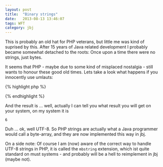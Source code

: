 ```yaml
---
layout: post
title:  "Binary strings"
date:   2013-08-13 13:46:07
tags: WFT
category: jbj
---
```


This is probably an old hat for PHP veterans, but little me was kind of suprised by this.
After 15 years of Java related development I probably became somewhat detached to the roots: 
Once upon a time there were no strings, just bytes.

It seems that PHP - maybe due to some kind of misplaced nostalgia - still wants to honour these good old times.
Lets take a look what happens if you innocently use umlauts:

{% highlight php %}
<?php
$a = "äöü";

echo strlen($a) . '\n';
?>
{% endhighlight %}

And the result is ... well, actually I can tell you what result you will get on your system, on my system it is

~~~
6
~~~

Duh ... ok, well UTF-8. So PHP strings are actually what a Java programmer would call a byte-array, and they are
now implemented this way in jbj.

On a side note: Of course I am (now) aware of the correct way to handle UTF-8 strings in PHP, it is called
the `mbstring` extension, which ist quite standard on must systems - and probably will be a hell to reimplement
in jbj (maybe not).